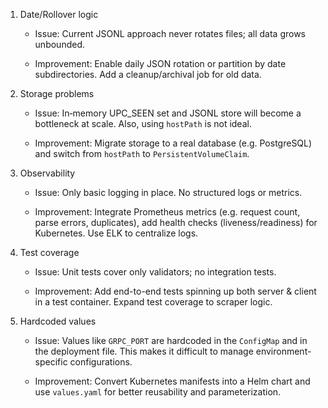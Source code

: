 1. Date/Rollover logic

   * Issue: Current JSONL approach never rotates files; all data grows unbounded.

   * Improvement: Enable daily JSON rotation or partition by date subdirectories. Add a cleanup/archival job for old data.

2. Storage problems

   * Issue: In‑memory UPC_SEEN set and JSONL store will become a bottleneck at scale. Also, using `hostPath` is not ideal.

   * Improvement: Migrate storage to a real database (e.g. PostgreSQL) and switch from `hostPath` to `PersistentVolumeClaim`.

3. Observability

   * Issue: Only basic logging in place. No structured logs or metrics.

   * Improvement: Integrate Prometheus metrics (e.g. request count, parse errors, duplicates), add health checks (liveness/readiness) for Kubernetes. Use ELK to centralize logs.

4. Test coverage

   * Issue: Unit tests cover only validators; no integration tests.

   * Improvement: Add end-to-end tests spinning up both server & client in a test container. Expand test coverage to scraper logic.

5. Hardcoded values

   * Issue: Values like `GRPC_PORT` are hardcoded in the `ConfigMap` and in the deployment file. This makes it difficult to manage environment-specific configurations.

   * Improvement: Convert Kubernetes manifests into a Helm chart and use `values.yaml` for better reusability and parameterization.

